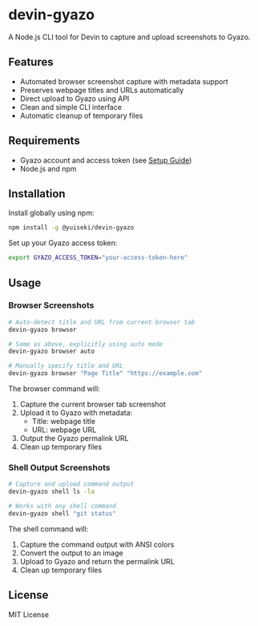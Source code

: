 # devin-gyazo

A Node.js CLI tool for Devin to capture and upload screenshots to Gyazo.

## Features

- Automated browser screenshot capture with metadata support
- Preserves webpage titles and URLs automatically
- Direct upload to Gyazo using API
- Clean and simple CLI interface
- Automatic cleanup of temporary files

## Requirements

- Gyazo account and access token (see [Setup Guide](SETUP.md))
- Node.js and npm

## Installation

Install globally using npm:
```bash
npm install -g @yuiseki/devin-gyazo
```

Set up your Gyazo access token:
```bash
export GYAZO_ACCESS_TOKEN="your-access-token-here"
```

## Usage

### Browser Screenshots
```bash
# Auto-detect title and URL from current browser tab
devin-gyazo browser

# Same as above, explicitly using auto mode
devin-gyazo browser auto

# Manually specify title and URL
devin-gyazo browser "Page Title" "https://example.com"
```

The browser command will:
1. Capture the current browser tab screenshot
2. Upload it to Gyazo with metadata:
   - Title: webpage title
   - URL: webpage URL
3. Output the Gyazo permalink URL
4. Clean up temporary files

### Shell Output Screenshots
```bash
# Capture and upload command output
devin-gyazo shell ls -la

# Works with any shell command
devin-gyazo shell "git status"
```

The shell command will:
1. Capture the command output with ANSI colors
2. Convert the output to an image
3. Upload to Gyazo and return the permalink URL
4. Clean up temporary files

## License

MIT License
